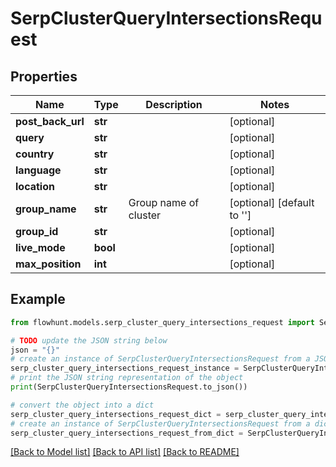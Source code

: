 # SerpClusterQueryIntersectionsRequest


## Properties

Name | Type | Description | Notes
------------ | ------------- | ------------- | -------------
**post_back_url** | **str** |  | [optional] 
**query** | **str** |  | [optional] 
**country** | **str** |  | [optional] 
**language** | **str** |  | [optional] 
**location** | **str** |  | [optional] 
**group_name** | **str** | Group name of cluster | [optional] [default to '']
**group_id** | **str** |  | [optional] 
**live_mode** | **bool** |  | [optional] 
**max_position** | **int** |  | [optional] 

## Example

```python
from flowhunt.models.serp_cluster_query_intersections_request import SerpClusterQueryIntersectionsRequest

# TODO update the JSON string below
json = "{}"
# create an instance of SerpClusterQueryIntersectionsRequest from a JSON string
serp_cluster_query_intersections_request_instance = SerpClusterQueryIntersectionsRequest.from_json(json)
# print the JSON string representation of the object
print(SerpClusterQueryIntersectionsRequest.to_json())

# convert the object into a dict
serp_cluster_query_intersections_request_dict = serp_cluster_query_intersections_request_instance.to_dict()
# create an instance of SerpClusterQueryIntersectionsRequest from a dict
serp_cluster_query_intersections_request_from_dict = SerpClusterQueryIntersectionsRequest.from_dict(serp_cluster_query_intersections_request_dict)
```
[[Back to Model list]](../README.md#documentation-for-models) [[Back to API list]](../README.md#documentation-for-api-endpoints) [[Back to README]](../README.md)


